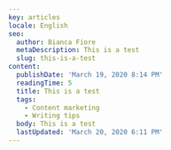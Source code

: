 ```yaml
---
key: articles
locale: English
seo:
  author: Bianca Fiore
  metaDescription: This is a test
  slug: this-is-a-test
content:
  publishDate: 'March 19, 2020 8:14 PM'
  readingTime: 5
  title: This is a test
  tags:
    - Content marketing
    - Writing tips
  body: This is a test
  lastUpdated: 'March 20, 2020 6:11 PM'
---
```

